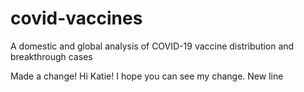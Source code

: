 # covid-vaccines
A domestic and global analysis of COVID-19 vaccine distribution and breakthrough cases

Made a change! Hi Katie! I hope you can see my change. New line 

